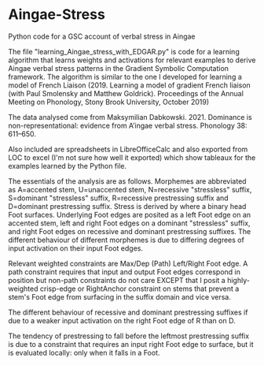 # Aingae-Stress
Python code for a GSC account of verbal stress in Aingae

The file "learning_Aingae_stress_with_EDGAR.py" is code for a learning algorithm that learns weights and activations for relevant examples to derive Aingae verbal stress patterns in the Gradient Symbolic Computation framework. The algorithm is similar to the one I developed for learning a model of French Liaison (2019. Learning a model of gradient French liaison (with Paul Smolensky and Matthew Goldrick). Proceedings of the Annual Meeting on Phonology, Stony Brook University, October 2019)

The data analysed come from Maksymilian Dabkowski. 2021. Dominance is non-representational: evidence from A’ingae verbal stress. Phonology 38: 611–650.

Also included are spreadsheets in LibreOfficeCalc and also exported from LOC to excel (I'm not sure how well it exported) which show tableaux for the examples learned by the Python file.

The essentials of the analysis are as follows. Morphemes are abbreviated as A=accented stem, U=unaccented stem, N=recessive "stressless" suffix, S=dominant "stressless" suffix, R=recessive prestressing suffix and D=dominant prestressing suffix. Stress is derived by where a binary head Foot surfaces. Underlying Foot edges are posited as a left Foot edge on an accented stem, left and right Foot edges on a dominant "stressless" suffix, and right Foot edges on recessive and dominant prestressing suffixes. The different behaviour of different morphemes is due to differing degrees of input activation on their input Foot edges.

Relevant weighted constraints are Max/Dep (Path) Left/Right Foot edge. A path constraint requires that input and output Foot edges correspond in position but non-path constraints do not care EXCEPT that I posit a highly-weighted crisp-edge or RightAnchor constraint on stems that prevent a stem's Foot edge from surfacing in the suffix domain and vice versa.

The different behaviour of recessive and dominant prestressing suffixes if due to a weaker input activation on the right Foot edge of R than on D.

The tendency of prestressing to fall before the leftmost prestressing suffix is due to a constraint that requires an input right Foot edge to surface, but it is evaluated locally: only when it falls in a Foot.

